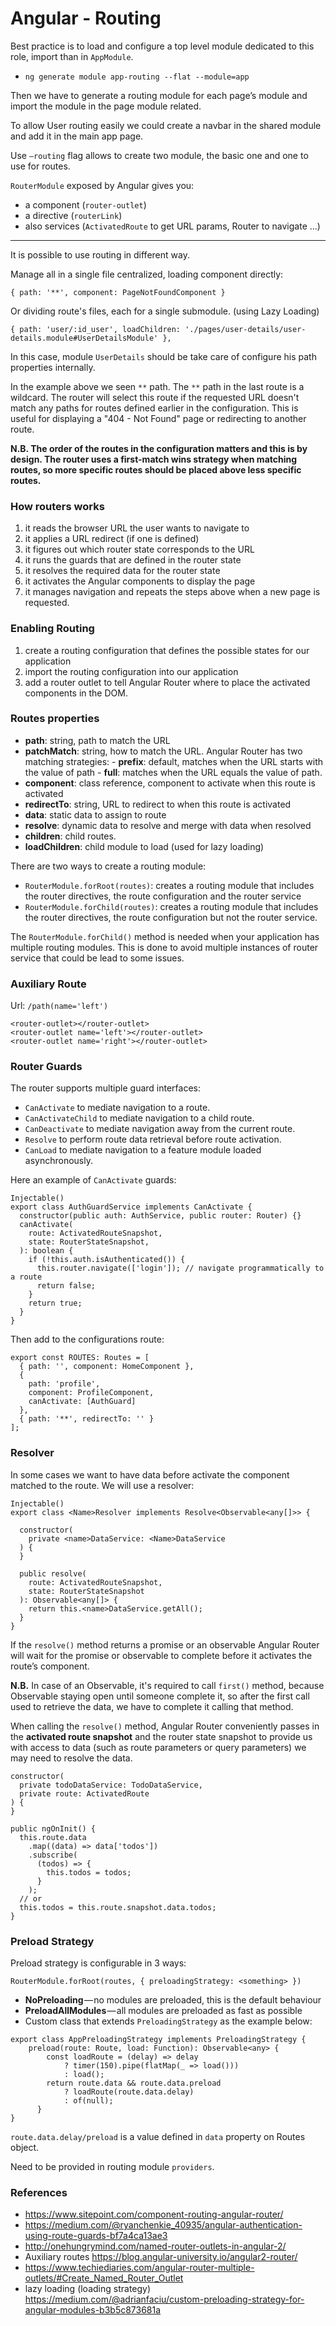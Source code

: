 # Angular - Routing

Best practice is to load and configure a top level module dedicated to this role, import than in `AppModule`.

- `ng generate module app-routing --flat --module=app`

Then we have to generate a routing module for each page’s module and import the module in the page module related.

To allow User routing easily we could create a navbar in the shared module and add it in the main app page.

Use `—routing` flag allows to create two module, the basic one and one to use for routes.

`RouterModule` exposed by Angular gives you:

- a component (`router-outlet`)
- a directive (`routerLink`)
- also services (`ActivatedRoute` to get URL params, Router to navigate ...)

------------------------

It is possible to use routing in different way.

Manage all in a single file centralized, loading component directly:

	{ path: '**', component: PageNotFoundComponent }

Or dividing route's files, each for a single submodule. (using Lazy Loading)

	{ path: 'user/:id_user', loadChildren: './pages/user-details/user-details.module#UserDetailsModule' },

In this case, module  `UserDetails` should be take care of configure his path properties internally.

In the example above we seen `**` path.
The `**` path in the last route is a wildcard.
The router will select this route if the requested URL doesn't match any paths for routes defined earlier in the configuration. This is useful for displaying a "404 - Not Found" page or redirecting to another route.

**N.B. The order of the routes in the configuration matters and this is by design. The router uses a first-match wins strategy when matching routes, so more specific routes should be placed above less specific routes.**

### How routers works

1. it reads the browser URL the user wants to navigate to
2. it applies a URL redirect (if one is defined)
3. it figures out which router state corresponds to the URL
4. it runs the guards that are defined in the router state
5. it resolves the required data for the router state
6. it activates the Angular components to display the page
7. it manages navigation and repeats the steps above when a new page is requested.

### Enabling Routing

1. create a routing configuration that defines the possible states for our application
2. import the routing configuration into our application
3. add a router outlet to tell Angular Router where to place the activated components in the DOM.

### Routes properties

- **path**: string, path to match the URL
- **patchMatch**: string, how to match the URL. Angular Router has two matching strategies:
		-  **prefix**: default, matches when the URL starts with the value of path
		-  **full**: matches when the URL equals the value of path.
- **component**: class reference, component to activate when this route is activated
- **redirectTo**: string, URL to redirect to when this route is activated
- **data**: static data to assign to route
- **resolve**: dynamic data to resolve and merge with data when resolved
- **children**: child routes.
- **loadChildren**: child module to load (used for lazy loading)

There are two ways to create a routing module:

- `RouterModule.forRoot(routes)`: creates a routing module that includes the router directives, the route configuration and the router service
- `RouterModule.forChild(routes)`: creates a routing module that includes the router directives, the route configuration but not the router service.

The `RouterModule.forChild()` method is needed when your application has multiple routing modules.
This is done to avoid multiple instances of router service that could be lead to some issues.

### Auxiliary Route

Url: `/path(name='left')`

```
<router-outlet></router-outlet>
<router-outlet name='left'></router-outlet>
<router-outlet name='right'></router-outlet>
```

### Router Guards

The router supports multiple guard interfaces:

- `CanActivate` to mediate navigation to a route.
- `CanActivateChild` to mediate navigation to a child route.
- `CanDeactivate` to mediate navigation away from the current route.
- `Resolve` to perform route data retrieval before route activation.
- `CanLoad` to mediate navigation to a feature module loaded asynchronously.

Here an example of `CanActivate` guards:

```
Injectable()
export class AuthGuardService implements CanActivate {
  constructor(public auth: AuthService, public router: Router) {}
  canActivate(
    route: ActivatedRouteSnapshot,
    state: RouterStateSnapshot,
  ): boolean {
    if (!this.auth.isAuthenticated()) {
      this.router.navigate(['login']); // navigate programmatically to a route
      return false;
    }
    return true;
  }
}
```

Then add to the configurations route:

```
export const ROUTES: Routes = [
  { path: '', component: HomeComponent },
  { 
    path: 'profile',
    component: ProfileComponent,
    canActivate: [AuthGuard] 
  },
  { path: '**', redirectTo: '' }
];
```

### Resolver

In some cases we want to have data before activate the component matched to the route.
We will use a resolver:

```
Injectable()
export class <Name>Resolver implements Resolve<Observable<any[]>> {

  constructor(
    private <name>DataService: <Name>DataService
  ) {
  }

  public resolve(
    route: ActivatedRouteSnapshot,
    state: RouterStateSnapshot
  ): Observable<any[]> {
    return this.<name>DataService.getAll();
  }
}
```

If the `resolve()` method returns a promise or an observable Angular Router will wait for the promise or observable to complete before it activates the route’s component.

**N.B.** In case of an Observable, it's required to call `first()` method, because Observable staying open until someone complete it, so after the first call used to retrieve the data, we have to complete it calling that method.

When calling the `resolve()` method, Angular Router conveniently passes in the **activated route snapshot** and the router state snapshot to provide us with access to data (such as route parameters or query parameters) we may need to resolve the data.

```
constructor(
  private todoDataService: TodoDataService,
  private route: ActivatedRoute
) {
}

public ngOnInit() {
  this.route.data
    .map((data) => data['todos'])
    .subscribe(
      (todos) => {
        this.todos = todos;
      }
    );
  // or
  this.todos = this.route.snapshot.data.todos;
}
```

### Preload Strategy

Preload strategy is configurable in 3 ways:

`RouterModule.forRoot(routes, { preloadingStrategy: <something> })`

- **NoPreloading** — no modules are preloaded, this is the default behaviour
- **PreloadAllModules** — all modules are preloaded as fast as possible
-  Custom class that extends `PreloadingStrategy` as the example below:

```
export class AppPreloadingStrategy implements PreloadingStrategy {
    preload(route: Route, load: Function): Observable<any> {
        const loadRoute = (delay) => delay
            ? timer(150).pipe(flatMap(_ => load()))
            : load();
        return route.data && route.data.preload 
            ? loadRoute(route.data.delay)
            : of(null);
      }
}
```

`route.data.delay/preload` is a value defined in `data` property on Routes object.

Need to be provided in  routing module `providers`.

### References

- https://www.sitepoint.com/component-routing-angular-router/
- https://medium.com/@ryanchenkie_40935/angular-authentication-using-route-guards-bf7a4ca13ae3
- http://onehungrymind.com/named-router-outlets-in-angular-2/
- Auxiliary routes https://blog.angular-university.io/angular2-router/
- https://www.techiediaries.com/angular-router-multiple-outlets/#Create_Named_Router_Outlet
- lazy loading (loading strategy) https://medium.com/@adrianfaciu/custom-preloading-strategy-for-angular-modules-b3b5c873681a